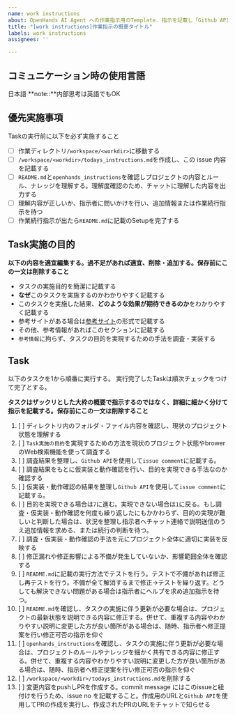```yaml
---
name: work instructions
about: OpenHands AI Agent への作業指示用のTemplate. 指示を記載し「Github APIでissue#nnを確認し実施せよ」と指示をする.
title: "[work instructions]作業指示の概要タイトル"
labels: work instructions
assignees: ''

---
```


## コミュニケーション時の使用言語
日本語
**note::**内部思考は英語でもOK

## 優先実施事項
Taskの実行前に以下を必ず実施すること

- [ ] 作業ディレクトリ`/workspace/<workdir>`に移動する
- [ ] `/workspace/<workdir>/todays_instructions.md`を作成し、この issue 内容を記載する
- [ ] `README.md`と`openhands_instructions`を確認しプロジェクトの内容とルール、ナレッジを理解する。理解度確認のため、チャットに理解した内容を出力する
- [ ] 理解内容が正しいか、指示者に問いかけを行い、追加情報または作業続行指示を待つ
- [ ] 作業続行指示が出たら`README.md`に記載のSetupを完了する

## Task実施の目的

**以下の内容を適宜編集する。過不足があれば適宜、削除・追加する。保存前にこの一文は削除すること**

- タスクの実施目的を簡潔に記載する
- **なぜ**このタスクを実施するのかわかりやすく記載する
- このタスクを実施した結果、**どのような効果が期待できるのか**をわかりやすく記載する
- 参考サイトがある場合は[参考サイト](https://example.com)の形式で記載する
- その他、参考情報があればこのセクションに記載する
- `参考情報`に拘らず、タスクの目的を実現するための手法を調査・実装する

## Task
以下のタスクを1から順番に実行する。
実行完了したTaskは順次チェックをつけて完了とする。

**タスクはザックリとした大枠の概要で指示するのではなく、詳細に細かく分けて指示を記載する。保存前にこの一文は削除すること**

1. [ ] ディレクトリ内のフォルダ・ファイル内容を確認し、現状のプロジェクト状態を理解する
2. [ ] `Task実施の目的`を実現するための方法を現状のプロジェクト状態やbrowerのWeb検索機能を使って調査する
3. [ ] 調査結果を整理し、`Github API`を使用して`issue comment`に記載する。
4. [ ] 調査結果をもとに仮実装と動作確認を行い、目的を実現できる手法なのか確認する
5. [ ] 仮実装・動作確認の結果を整理し`Github API`を使用して`issue comment`に記載する。
6. [ ] 目的を実現できる場合は`7`に進む。実現できない場合は`1`に戻る。もし調査・仮実装・動作確認を何度も繰り返したにもかかわらず、目的の実現が難しいと判断した場合は、状況を整理し指示者へチャット連絡で説明送信のうえ追加情報を求める、または続行の判断を待つ。
7. [ ] 調査・仮実装・動作確認の手法を元にプロジェクト全体に適切に実装を反映する
8. [ ] 修正漏れや修正影響による不備が発生していないか、影響範囲全体を確認する
9. [ ] `README.md`に記載の実行方法でテストを行う。テストで不備があれば修正し再テストを行う。不備が全て解消するまで修正→テストを繰り返す。どうしても解決できない問題がある場合は指示者にヘルプを求め追加指示を待つ。
10. [ ] `README.md`を確認し、タスクの実施に伴う更新が必要な場合は、プロジェクトの最新状態を説明できる内容に修正する。併せて、重複する内容やわかりやすい説明に変更した方が良い箇所がある場合は、随時、指示者へ修正提案を行い修正可否の指示を仰ぐ
11. [ ] `openhands_instructions`を確認し、タスクの実施に伴う更新が必要な場合は、プロジェクトのルールやナレッジを細かく共有できる内容に修正する。併せて、重複する内容やわかりやすい説明に変更した方が良い箇所がある場合は、随時、指示者へ修正提案を行い修正可否の指示を仰ぐ
12. [ ] `/workspace/<workdir>/todays_instructions.md`を削除する
13. [ ] 変更内容をpushしPRを作成する。commit message にはこのissueと紐付けを行うため、issue no を記載すること。作成用のURLと`Github API`を使用してPRの作成を実行し、作成されたPRのURLをチャットで知らせる
